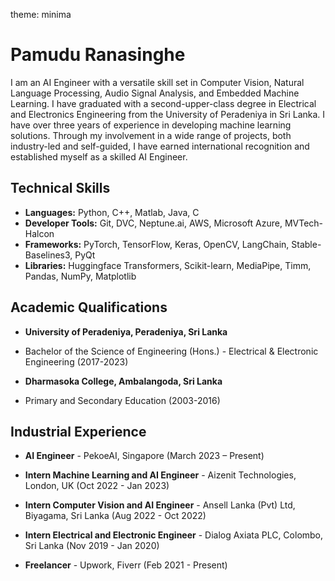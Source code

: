 theme: minima

# Pamudu Ranasinghe

I am an AI Engineer with a versatile skill set in Computer Vision, Natural Language Processing, Audio Signal Analysis, and Embedded Machine Learning. I have graduated with a second-upper-class degree in Electrical and Electronics Engineering from the University of Peradeniya in Sri Lanka. I have over three years of experience in developing machine learning solutions. Through my involvement in a wide range of projects, both industry-led and self-guided, I have earned international recognition and established myself as a skilled AI Engineer.

## Technical Skills

- **Languages:** Python, C++, Matlab, Java, C
- **Developer Tools:** Git, DVC, Neptune.ai, AWS, Microsoft Azure, MVTech-Halcon
- **Frameworks:** PyTorch, TensorFlow, Keras, OpenCV, LangChain, Stable-Baselines3, PyQt
- **Libraries:** Huggingface Transformers, Scikit-learn, MediaPipe, Timm, Pandas, NumPy, Matplotlib

## Academic Qualifications

- **University of Peradeniya, Peradeniya, Sri Lanka**
- Bachelor of the Science of Engineering (Hons.) - Electrical & Electronic Engineering (2017-2023)

- **Dharmasoka College, Ambalangoda, Sri Lanka**
- Primary and Secondary Education (2003-2016)


## Industrial Experience

- **AI Engineer** - PekoeAI, Singapore (March 2023 – Present)

- **Intern Machine Learning and AI Engineer** - Aizenit Technologies, London, UK (Oct 2022 - Jan 2023)

- **Intern Computer Vision and AI Engineer** - Ansell Lanka (Pvt) Ltd, Biyagama, Sri Lanka (Aug 2022 - Oct 2022)

- **Intern Electrical and Electronic Engineer** - Dialog Axiata PLC, Colombo, Sri Lanka (Nov 2019 - Jan 2020)

- **Freelancer** - Upwork, Fiverr (Feb 2021 - Present)
